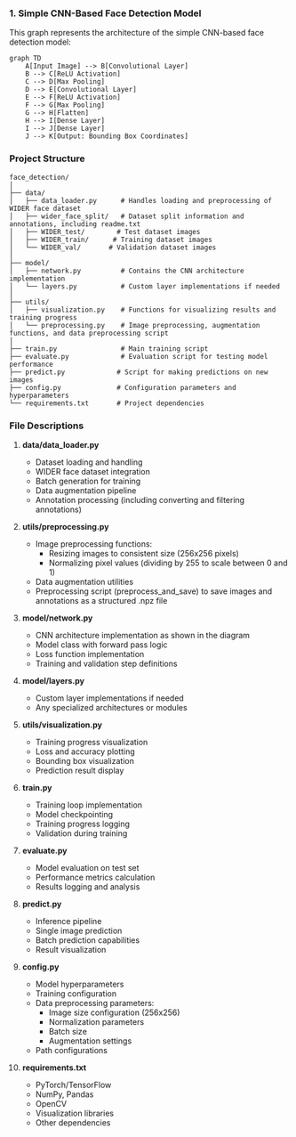 ### **1. Simple CNN-Based Face Detection Model**

This graph represents the architecture of the simple CNN-based face detection model:

```mermaid
graph TD
    A[Input Image] --> B[Convolutional Layer]
    B --> C[ReLU Activation]
    C --> D[Max Pooling]
    D --> E[Convolutional Layer]
    E --> F[ReLU Activation]
    F --> G[Max Pooling]
    G --> H[Flatten]
    H --> I[Dense Layer]
    I --> J[Dense Layer]
    J --> K[Output: Bounding Box Coordinates]
```

### Project Structure

```
face_detection/
│
├── data/
│   ├── data_loader.py      # Handles loading and preprocessing of WIDER face dataset
│   ├── wider_face_split/   # Dataset split information and annotations, including readme.txt
│   ├── WIDER_test/        # Test dataset images
│   ├── WIDER_train/      # Training dataset images
│   └── WIDER_val/       # Validation dataset images
│
├── model/
│   ├── network.py          # Contains the CNN architecture implementation
│   └── layers.py           # Custom layer implementations if needed
│
├── utils/
│   ├── visualization.py    # Functions for visualizing results and training progress
│   └── preprocessing.py    # Image preprocessing, augmentation functions, and data preprocessing script
│
├── train.py                # Main training script
├── evaluate.py             # Evaluation script for testing model performance
├── predict.py             # Script for making predictions on new images
├── config.py              # Configuration parameters and hyperparameters
└── requirements.txt       # Project dependencies
```

### File Descriptions

1. **data/data_loader.py**

   - Dataset loading and handling
   - WIDER face dataset integration
   - Batch generation for training
   - Data augmentation pipeline
   - Annotation processing (including converting and filtering annotations)

2. **utils/preprocessing.py**

   - Image preprocessing functions:
     - Resizing images to consistent size (256x256 pixels)
     - Normalizing pixel values (dividing by 255 to scale between 0 and 1)
   - Data augmentation utilities
   - Preprocessing script (preprocess_and_save) to save images and annotations as a structured .npz file

3. **model/network.py**

   - CNN architecture implementation as shown in the diagram
   - Model class with forward pass logic
   - Loss function implementation
   - Training and validation step definitions

4. **model/layers.py**

   - Custom layer implementations if needed
   - Any specialized architectures or modules

5. **utils/visualization.py**

   - Training progress visualization
   - Loss and accuracy plotting
   - Bounding box visualization
   - Prediction result display

6. **train.py**

   - Training loop implementation
   - Model checkpointing
   - Training progress logging
   - Validation during training

7. **evaluate.py**

   - Model evaluation on test set
   - Performance metrics calculation
   - Results logging and analysis

8. **predict.py**

   - Inference pipeline
   - Single image prediction
   - Batch prediction capabilities
   - Result visualization

9. **config.py**

   - Model hyperparameters
   - Training configuration
   - Data preprocessing parameters:
     - Image size configuration (256x256)
     - Normalization parameters
     - Batch size
     - Augmentation settings
   - Path configurations

10. **requirements.txt**
    - PyTorch/TensorFlow
    - NumPy, Pandas
    - OpenCV
    - Visualization libraries
    - Other dependencies
